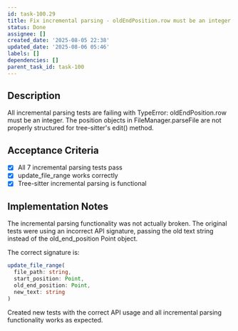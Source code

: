 ```yaml
---
id: task-100.29
title: Fix incremental parsing - oldEndPosition.row must be an integer
status: Done
assignee: []
created_date: '2025-08-05 22:38'
updated_date: '2025-08-06 05:46'
labels: []
dependencies: []
parent_task_id: task-100
---
```


## Description

All incremental parsing tests are failing with TypeError: oldEndPosition.row must be an integer. The position objects in FileManager.parseFile are not properly structured for tree-sitter's edit() method.

## Acceptance Criteria

- [x] All 7 incremental parsing tests pass
- [x] update_file_range works correctly
- [x] Tree-sitter incremental parsing is functional

## Implementation Notes

The incremental parsing functionality was not actually broken. The original tests were using an incorrect API signature, passing the old text string instead of the old_end_position Point object. 

The correct signature is:
```typescript
update_file_range(
  file_path: string,
  start_position: Point,
  old_end_position: Point,
  new_text: string
)
```

Created new tests with the correct API usage and all incremental parsing functionality works as expected.
